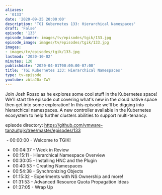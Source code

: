 ```yaml
---
aliases:
- '0133'
date: '2020-09-25 20:00:00'
description: 'TGI Kubernetes 133: Hierarchical Namespaces'
draft: 'False'
episode: '133'
episode_banner: images/tv/episodes/tgik/133.jpg
episode_image: images/tv/episodes/tgik/133.jpg
images:
- images/tv/episodes/tgik/133.jpg
lastmod: '2020-10-02'
minutes: 120
publishdate: '2020-04-01T00:00:00-07:00'
title: 'TGI Kubernetes 133: Hierarchical Namespaces'
type: tv-episode
youtube: zAtaJ0x-ZwY
---
```


Join Josh Rosso as he explores some cool stuff in the Kubernetes space! We'll start the episode out covering what's new in the cloud native space then get into some exploration! In this episode we'll be digging into hierarchical namespaces. A new controller available in the Kubernetes ecosystem to help further clusters abilities to support multi-tenancy. 



episode directory: https://github.com/vmware-tanzu/tgik/tree/master/episodes/133



 - 00:00:00 - Welcome to TGIK!
- 00:04:37 - Week in Review
- 00:15:11 - Hierarchical Namespace Overview
- 00:30:05 - Installing HNC and the Plugin
- 00:40:53 - Creating Namespaces
- 00:54:38 - Synchronizing Objects
- 01:15:32 - Experiments with NS Ownership and more!
- 01:31:53 - Advanced Resource Quota Propagation Ideas
- 01:37:05 - Wrap Up